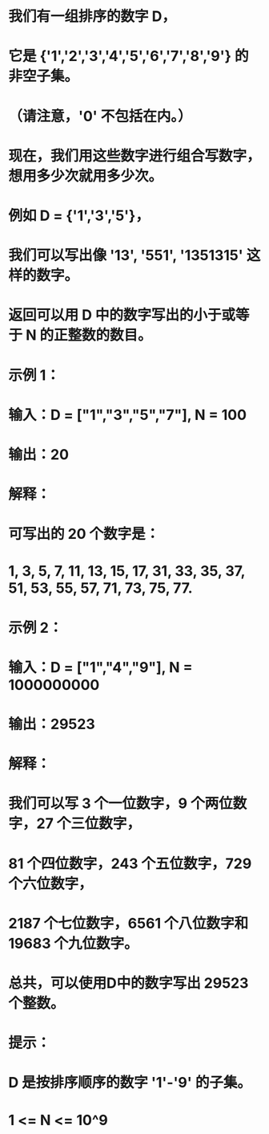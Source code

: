 # 我们有一组排序的数字 D，
# 它是  {'1','2','3','4','5','6','7','8','9'} 的非空子集。
# （请注意，'0' 不包括在内。）
# 现在，我们用这些数字进行组合写数字，想用多少次就用多少次。
# 例如 D = {'1','3','5'}，
# 我们可以写出像 '13', '551', '1351315' 这样的数字。
# 返回可以用 D 中的数字写出的小于或等于 N 的正整数的数目。
# 示例 1：
# 输入：D = ["1","3","5","7"], N = 100
# 输出：20
# 解释：
# 可写出的 20 个数字是：
# 1, 3, 5, 7, 11, 13, 15, 17, 31, 33, 35, 37, 51, 53, 55, 57, 71, 73, 75, 77.
# 示例 2：
# 输入：D = ["1","4","9"], N = 1000000000
# 输出：29523
# 解释：
# 我们可以写 3 个一位数字，9 个两位数字，27 个三位数字，
# 81 个四位数字，243 个五位数字，729 个六位数字，
# 2187 个七位数字，6561 个八位数字和 19683 个九位数字。
# 总共，可以使用D中的数字写出 29523 个整数。
# 提示：
# D 是按排序顺序的数字 '1'-'9' 的子集。
# 1 <= N <= 10^9